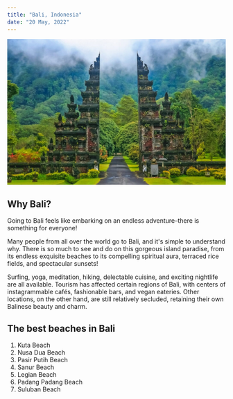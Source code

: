 ```yaml
---
title: "Bali, Indonesia"
date: "20 May, 2022"
---
```


![Bali](../images/bali.jpeg)

## Why Bali?
Going to Bali feels like embarking on an endless adventure–there is something for everyone!

Many people from all over the world go to Bali, and it's simple to understand why. There is so much to see and do on this gorgeous island paradise, from its endless exquisite beaches to its compelling spiritual aura, terraced rice fields, and spectacular sunsets!

Surfing, yoga, meditation, hiking, delectable cuisine, and exciting nightlife are all available. Tourism has affected certain regions of Bali, with centers of instagrammable cafés, fashionable bars, and vegan eateries. Other locations, on the other hand, are still relatively secluded, retaining their own Balinese beauty and charm.



## The best beaches in Bali
1. Kuta Beach
2. Nusa Dua Beach
3. Pasir Putih Beach
4. Sanur Beach
5. Legian Beach
6. Padang Padang Beach
7. Suluban Beach


